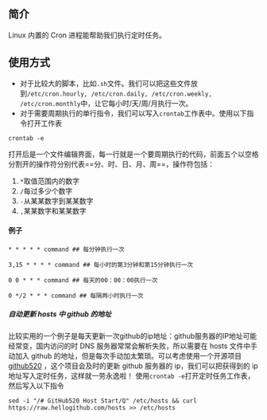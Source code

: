 ## 简介
Linux 内置的 Cron 进程能帮助我们执行定时任务。
## 使用方式
- 对于比较大的脚本，比如`.sh`文件。我们可以把这些文件放到`/etc/cron.hourly, /etc/cron.daily, /etc/cron.weekly, /etc/cron.monthly`中，让它每小时/天/周/月执行一次。
- 对于需要周期执行的单行指令，我们可以写入`crontab`工作表中。使用以下指令打开工作表
```shell
crontab -e
```
   打开后是一个文件编辑界面，每一行就是一个要周期执行的代码，前面五个以空格分割开的操作符分别代表==分、时、日、月、周==，操作符包括：
   1. `*`取值范围内的数字
   2. `/`每过多少个数字
   3. `-`从某某数字到某某数字
   4. `,`某某数字和某某数字
#### 例子
```shell
* * * * * command ## 每分钟执行一次

3,15 * * * * command ## 每小时的第3分钟和第15分钟执行一次

0 0 * * * command ## 每天的00：00：00执行一次

0 */2 * * * command ## 每隔两小时执行一次
```
##### 自动更新 hosts 中 github 的地址
比较实用的一个例子是每天更新一次github的ip地址：github服务器的IP地址可能经常变，国内访问的时 DNS 服务器常常会解析失败，所以需要在 hosts 文件中手动加入 github 的地址，但是每次手动加太繁琐。可以考虑使用一个开源项目 [github520](https://github.com/521xueweihan/GitHub520) ，这个项目会及时的更新 github 服务器的 ip，我们可以把获得到的 ip 地址写入定时任务，这样就一劳永逸啦！
使用`crontab -e`打开定时任务工作表，然后写入以下指令
``` shell
sed -i "/# GitHub520 Host Start/Q" /etc/hosts && curl https://raw.hellogithub.com/hosts >> /etc/hosts
```